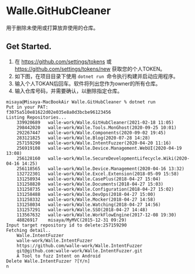 # Walle.GitHubCleaner
用于删除未使用或打算放弃使用的仓库。

## Get Started.

1. 在 https://github.com/settings/tokens 或 https://github.com/settings/tokens/new 获取您的个人TOKEN。
2. 如下图，在项目目录下使用 ```dotnet run ```命令执行构建并启动应用程序。 
3. 输入个人TOKAN后回车。软件将列出您作为owner的所有仓库。
4. 输入仓库号码，并需要确认，以删除指定仓库。

```ssh
misaya@Misaya-MacBookAir Walle.GitHubCleaner % dotnet run
Put in your PAT:
f3075a510e81622d02e035e8a0d3bcbe96123456
Listing Repositories...
	339920689	walle-work/Walle.GitHubCleaner(2021-02-18 11:05)
	298442020	walle-work/Walle.Tools.MonGhost(2020-09-25 10:01)
	292267447	walle-work/Walle.Components(2020-09-02 19:45)
	283121825	walle-work/Walle.Blog(2020-07-28 14:28)
	257159290	walle-work/Walle.IntentFuzzer(2020-04-20 11:16)
	256919108	walle-work/Walle.Device.Management.WebUI(2020-04-19 13:08)
	256128160	walle-work/Walle.SecureDevelopmentLifecycle.Wiki(2020-04-16 14:25)
	256118565	walle-work/Walle.Device.Management(2020-04-16 13:32)
	132722301	walle-work/Walle.Excel.Extension(2018-05-09 15:58)
	131258934	walle-work/Walle.CasePlus(2018-04-27 15:04)
	131258820	walle-work/Walle.Documents(2018-04-27 15:03)
	131258735	walle-work/Walle.Configuration(2018-04-27 15:02)
	131258488	walle-work/Walle.DevOps(2018-04-27 15:00)
	131258332	walle-work/Walle.Mocker(2018-04-27 14:58)
	131258034	walle-work/Walle.Watching(2018-04-27 14:56)
	131257291	walle-work/Walle.SSO(2018-04-27 14:48)
	113567632	walle-work/Walle.WorkFlowEngine(2017-12-08 19:30)
	48826917	misaya/MyMVC(2015-12-31 09:29)
Input target repository id to delete:257159290
Fetching detail..
	Walle.IntentFuzzer
	walle-work/Walle.IntentFuzzer
	https://github.com/walle-work/Walle.IntentFuzzer
	git@github.com:walle-work/Walle.IntentFuzzer.git
	A Tool to fuzz Intent on Android
Delete Walle.IntentFuzzer ?[Y/n]
n
```
